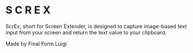  S C R E X
===========

ScrEx, short for Screen Extender, is designed to capture image-based text input from your screen and return the text value to your clipboard.


Made by Final Form Luigi
